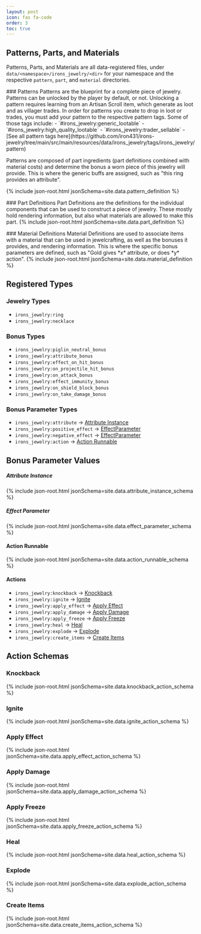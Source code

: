 ```yaml
---
layout: post
icon: fas fa-code
order: 3
toc: true
---
```


## Patterns, Parts, and Materials

Patterns, Parts, and Materials are all data-registered files, under `data/<namespace>/irons_jewelry/<dir>` for your namespace and the respective `pattern`, `part`, and `material` directories.
<p></p>
### Patterns
Patterns are the blueprint for a complete piece of jewelry. Patterns can be unlocked by the player by default, or not. Unlocking a pattern requires learning from an Artisan Scroll item, which generate as loot and as villager trades.
In order for patterns you create to drop in loot or trades, you must add your pattern to the respective pattern tags. Some of those tags include:
- `#irons_jewelry:generic_lootable`
- `#irons_jewelry:high_quality_lootable`
- `#irons_jewelry:trader_sellable`
- [See all pattern tags here](https://github.com/iron431/irons-jewelry/tree/main/src/main/resources/data/irons_jewelry/tags/irons_jewelry/pattern)

Patterns are composed of part ingredients (part definitions combined with material costs) and determine the bonus a worn piece of this jewelry will provide. This is where the generic buffs are assigned, such as "this ring provides an attribute".

{% include json-root.html jsonSchema=site.data.pattern_definition %}
<p></p>
### Part Definitions
Part Definitions are the definitions for the individual components that can be used to construct a piece of jewelry. These mostly hold rendering information, but also what materials are allowed to make this part. 
{% include json-root.html jsonSchema=site.data.part_definition %}
<p></p>
### Material Definitions
Material Definitions are used to associate items with a material that can be used in jewelcrafting, as well as the bonuses it provides, and rendering information. This is where the specific bonus parameters are defined, such as "Gold gives *x* attribute, or does *y* action".
{% include json-root.html jsonSchema=site.data.material_definition %}

## Registered Types

### Jewelry Types

- `irons_jewelry:ring`
- `irons_jewelry:necklace`

### Bonus Types

- `irons_jewelry:piglin_neutral_bonus`
- `irons_jewelry:attribute_bonus`
- `irons_jewelry:effect_on_hit_bonus`
- `irons_jewelry:on_projectile_hit_bonus`
- `irons_jewelry:on_attack_bonus`
- `irons_jewelry:effect_immunity_bonus`
- `irons_jewelry:on_shield_block_bonus`
- `irons_jewelry:on_take_damage_bonus`

### Bonus Parameter Types

- `irons_jewelry:attribute` -> [Attribute Instance](/data-format/#attribute-instance)
- `irons_jewelry:positive_effect` -> [EffectParameter](/data-format/#effect-parameter)
- `irons_jewelry:negative_effect` -> [EffectParameter](/data-format/#effect-parameter)
- `irons_jewelry:action` -> [Action Runnable](/data-format/#action-runnable)

## Bonus Parameter Values

##### Attribute Instance

{% include json-root.html jsonSchema=site.data.attribute_instance_schema %}

##### Effect Parameter

{% include json-root.html jsonSchema=site.data.effect_parameter_schema %}

#### Action Runnable

{% include json-root.html jsonSchema=site.data.action_runnable_schema %}

#### Actions

- `irons_jewelry:knockback` -> [Knockback](/data-format/#knockback)
- `irons_jewelry:ignite` -> [Ignite](/data-format/#ignite)
- `irons_jewelry:apply_effect` -> [Apply Effect](/data-format/#apply-effect)
- `irons_jewelry:apply_damage` -> [Apply Damage](/data-format/#apply-damage)
- `irons_jewelry:apply_freeze` -> [Apply Freeze](/data-format/#apply-freeze)
- `irons_jewelry:heal` -> [Heal](/data-format/#heal)
- `irons_jewelry:explode` -> [Explode](/data-format/#explode)
- `irons_jewelry:create_items` -> [Create Items](/data-format/#create-items)

## Action Schemas

### Knockback

{% include json-root.html jsonSchema=site.data.knockback_action_schema %}

### Ignite

{% include json-root.html jsonSchema=site.data.ignite_action_schema %}

### Apply Effect

{% include json-root.html jsonSchema=site.data.apply_effect_action_schema %}

### Apply Damage

{% include json-root.html jsonSchema=site.data.apply_damage_action_schema %}

### Apply Freeze

{% include json-root.html jsonSchema=site.data.apply_freeze_action_schema %}

### Heal

{% include json-root.html jsonSchema=site.data.heal_action_schema %}

### Explode

{% include json-root.html jsonSchema=site.data.explode_action_schema %}

### Create Items

{% include json-root.html jsonSchema=site.data.create_items_action_schema %}

<!-- buffer for the TOC -->
<div style="height: 800px"></div>




